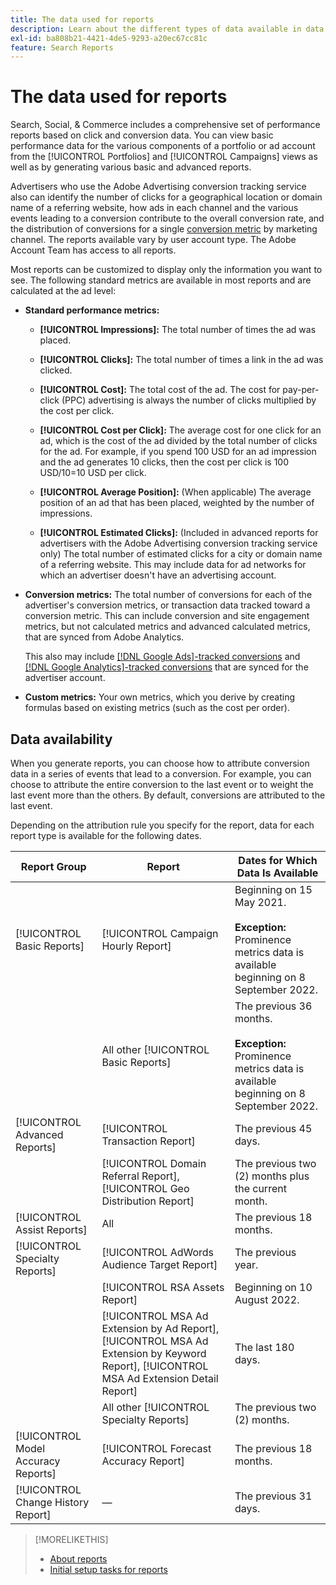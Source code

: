 ```yaml
---
title: The data used for reports
description: Learn about the different types of data available in data views and custom reports.
exl-id: ba808b21-4421-4de5-9293-a20ec67cc81c
feature: Search Reports
---
```

# The data used for reports

Search, Social, & Commerce includes a comprehensive set of performance reports based on click and conversion data. You can view basic performance data for the various components of a portfolio or ad account from the [!UICONTROL Portfolios] and [!UICONTROL Campaigns] views as well as by generating various basic and advanced reports.

Advertisers who use the Adobe Advertising conversion tracking service also can identify the number of clicks for a geographical location or domain name of a referring website, how ads in each channel and the various events leading to a conversion contribute to the overall conversion rate, and the distribution of conversions for a single [conversion metric](/help/search-social-commerce/admin/conversion-metrics/conversion-metric-about.md) by marketing channel. The reports available vary by user account type. The Adobe Account Team has access to all reports.

Most reports can be customized to display only the information you want to see. The following standard metrics are available in most reports and are calculated at the ad level:

* **Standard performance metrics:**
   
   * **[!UICONTROL Impressions]:** The total number of times the ad was placed.
   
   * **[!UICONTROL Clicks]:** The total number of times a link in the ad was clicked.
   
   * **[!UICONTROL Cost]:** The total cost of the ad. The cost for pay-per-click (PPC) advertising is always the number of clicks multiplied by the cost per click.
   
   * **[!UICONTROL Cost per Click]:** The average cost for one click for an ad, which is the cost of the ad divided by the total number of clicks for the ad. For example, if you spend 100 USD for an ad impression and the ad generates 10 clicks, then the cost per click is 100 USD/10=10 USD per click.
   
   * **[!UICONTROL Average Position]:** (When applicable) The average position of an ad that has been placed, weighted by the number of impressions.
   
   * **[!UICONTROL Estimated Clicks]:** (Included in advanced reports for advertisers with the Adobe Advertising conversion tracking service only) The total number of estimated clicks for a city or domain name of a referring website. This may include data for ad networks for which an advertiser doesn't have an advertising account.

* **Conversion metrics:** The total number of conversions for each of the advertiser's conversion metrics, or transaction data tracked toward a conversion metric. This can include conversion and site engagement metrics, but not calculated metrics and advanced calculated metrics, that are synced from Adobe Analytics.

  This also may include [[!DNL Google Ads]-tracked conversions](/help/search-social-commerce/campaign-management/introduction/google-conversion-data.md) and [[!DNL Google Analytics]-tracked conversions](/help/search-social-commerce/admin/data-sources/data-source-about.md) that are synced for the advertiser account.

* **Custom metrics:** Your own metrics, which you derive by creating formulas based on existing metrics (such as the cost per order).

## Data availability

When you generate reports, you can choose how to attribute conversion data in a series of events that lead to a conversion. For example, you can choose to attribute the entire conversion to the last event or to weight the last event more than the others. By default, conversions are attributed to the last event.

Depending on the attribution rule you specify for the report, data for each report type is available for the following dates.

| Report Group | Report | Dates for Which Data Is Available |
|---|---|---|
| [!UICONTROL Basic Reports] | [!UICONTROL Campaign Hourly Report] | Beginning on 15 May 2021.<br><br><b>Exception:</b> Prominence metrics data is available beginning on 8 September 2022. |
| | All other [!UICONTROL Basic Reports] | The previous 36 months.<br><br><b>Exception:</b> Prominence metrics data is available beginning on 8 September 2022. |
| [!UICONTROL Advanced Reports] | [!UICONTROL Transaction Report] | The previous 45 days. |
| | [!UICONTROL Domain Referral Report], [!UICONTROL Geo Distribution Report] | The previous two (2) months plus the current month. |
| [!UICONTROL Assist Reports] | All | The previous 18 months. |
| [!UICONTROL Specialty Reports] | [!UICONTROL AdWords Audience Target Report] | The previous year.|
| | [!UICONTROL RSA Assets Report] | Beginning on 10 August 2022. |
| | [!UICONTROL MSA Ad Extension by Ad Report], [!UICONTROL MSA Ad Extension by Keyword Report], [!UICONTROL MSA Ad Extension Detail Report] | The last 180 days. |
| | All other [!UICONTROL Specialty Reports] | The previous two (2) months. |
| [!UICONTROL Model Accuracy Reports] | [!UICONTROL Forecast Accuracy Report] | The previous 18 months. |
| [!UICONTROL Change History Report] | &mdash; | The previous 31 days. |

>[!MORELIKETHIS]
>
>* [About reports](report-about.md)
>* [Initial setup tasks for reports](initial-setup.md)

